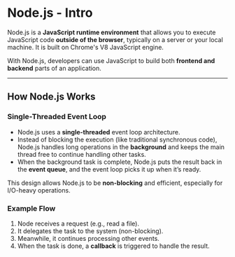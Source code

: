 # Node.js - Intro

Node.js is a **JavaScript runtime environment** that allows you to execute JavaScript code **outside of the browser**, typically on a server or your local machine. It is built on Chrome's V8 JavaScript engine.

With Node.js, developers can use JavaScript to build both **frontend and backend** parts of an application.

---

## How Node.js Works

### Single-Threaded Event Loop

- Node.js uses a **single-threaded** event loop architecture.
- Instead of blocking the execution (like traditional synchronous code), Node.js handles long operations in the **background** and keeps the main thread free to continue handling other tasks.
- When the background task is complete, Node.js puts the result back in the **event queue**, and the event loop picks it up when it’s ready.

This design allows Node.js to be **non-blocking** and efficient, especially for I/O-heavy operations.

### Example Flow

1. Node receives a request (e.g., read a file).
2. It delegates the task to the system (non-blocking).
3. Meanwhile, it continues processing other events.
4. When the task is done, a **callback** is triggered to handle the result.
